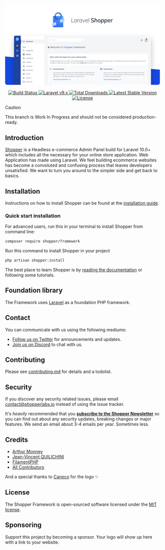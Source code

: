 <p align="center">
    <a href="https://laravelshopper.io" title="Shopper Dashboard Screenshoot"><img src="https://github.com/shopperlabs/art/blob/main/socialcard.png"></a>
</p>

<p align="center">
    <a href="https://github.com/shopperlabs/framework/actions">
        <img src="https://github.com/shopperlabs/framework/workflows/tests/badge.svg" alt="Build Status">
    </a>
    <a href="https://laravel.com">
        <img alt="Laravel v9.x" src="https://img.shields.io/badge/Laravel-v9.x-FF2D20">
    </a>
    <a href="https://packagist.org/packages/shopper/framework">
        <img src="https://img.shields.io/packagist/dt/shopper/framework" alt="Total Downloads">
    </a>
    <a href="https://packagist.org/packages/shopper/framework">
        <img src="https://img.shields.io/packagist/v/shopper/framework" alt="Latest Stable Version">
    </a>
    <a href="https://packagist.org/packages/shopper/framework">
        <img src="https://img.shields.io/packagist/l/shopper/framework" alt="License">
    </a>
</p>

> [!CAUTION]
> This branch is Work In Progress and should not be considered production-ready.

## Introduction

[Shopper](https://laravelshopper.io) is a Headless e-commerce Admin Panel build for Laravel 10.0+ which includes all the necessary for your online store application.
Web Application has made using Laravel. We feel building ecommerce websites has become a convoluted and confusing process that leaves developers unsatisfied.
We want to turn you around to the simpler side and get back to basics.

## Installation

Instructions on how to install Shopper can be found at the [installation guide](https://laravelshopper.dev/docs).

### Quick start installation

For advanced users, run this in your terminal to install Shopper from command line:

```bash
composer require shopper/framework
```

Run this command to install Shopper in your project

```php
php artisan shopper:install
```

The best place to learn Shopper is by [reading the documentation](https://laravelshopper.dev) or following some tutorials.

## Foundation library

The Framework uses [Laravel](https://laravel.com) as a foundation PHP framework.

## Contact

You can communicate with us using the following mediums:

-   [Follow us on Twitter](https://twitter.com/laravelshopper) for announcements and updates.
-   [Join us on Discord](https://laravelshopper.dev/discord) to chat with us.

## Contributing

Please see [contributing.md](CONTRIBUTING.md) for details and a todolist.

## Security

If you discover any security related issues, please email contact@shopperlabs.io instead of using the issue tracker.

It's _heavily_ recommended that you **[subscribe to the Shopper Newsletter](http://laravelshopper.dev)** so you can find out about any security updates, breaking changes or major features.
We send an email about 3-4 emails per year. Sometimes less.

## Credits

-   [Arthur Monney](https://github.com/mckenziearts)
-   [Jean-Vincent QUILICHINI](https://github.com/sense)
-   [FilamentPHP](https://filamentphp.com)
-   [All Contributors](../../contributors)

And a special thanks to [Caneco](https://twitter.com/caneco) for the logo ✨

## License

The Shopper Framework is open-sourced software licensed under the [MIT license](https://opensource.org/licenses/MIT).

## Sponsoring

Support this project by becoming a sponsor. Your logo will show up here with a link to your website.
